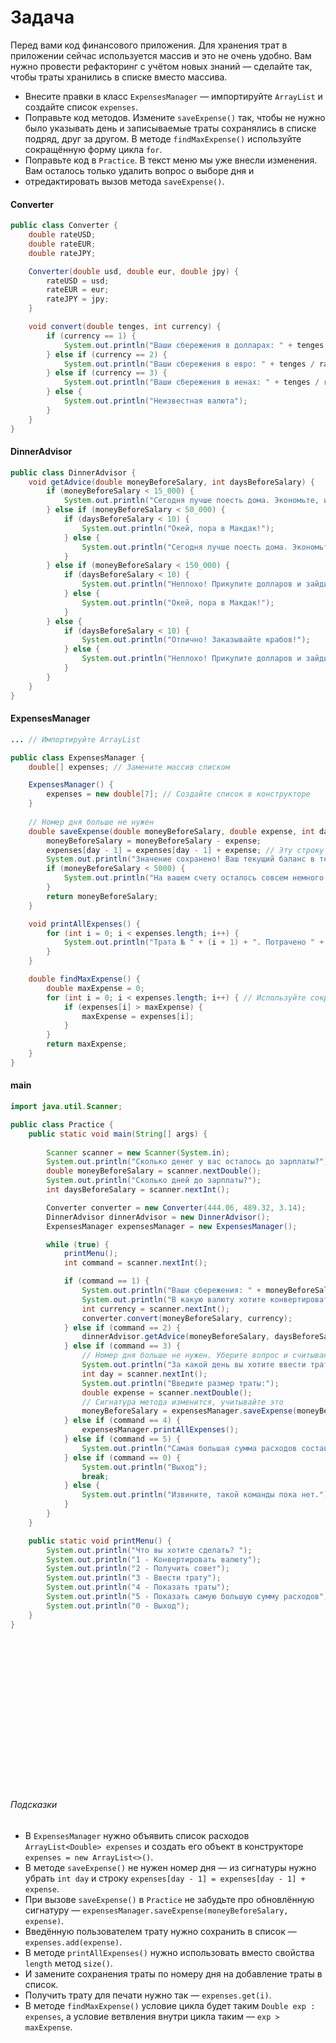 # Задача
Перед вами код финансового приложения. Для хранения трат в 
приложении сейчас используется массив и это не очень удобно. Вам нужно провести рефакторинг с учётом новых знаний — 
сделайте так, чтобы траты хранились в списке вместо массива. 

* Внесите правки в класс `ExpensesManager` — импортируйте `ArrayList` и создайте список `expenses`.
* Поправьте код методов. Измените `saveExpense()` так, чтобы не нужно было указывать день и записываемые траты сохранялись
в списке подряд, друг за другом. В методе `findMaxExpense()` используйте сокращённую форму цикла `for`.
* Поправьте код в `Practice`. В текст меню мы уже внесли изменения. Вам осталось только удалить вопрос о выборе дня и 
* отредактировать вызов метода `saveExpense()`.


#### Converter
```java
public class Converter {
    double rateUSD;
    double rateEUR;
    double rateJPY;

    Converter(double usd, double eur, double jpy) {
        rateUSD = usd;
        rateEUR = eur;
        rateJPY = jpy;
    }

    void convert(double tenges, int currency) {
        if (currency == 1) {
            System.out.println("Ваши сбережения в долларах: " + tenges / rateUSD);
        } else if (currency == 2) {
            System.out.println("Ваши сбережения в евро: " + tenges / rateEUR);
        } else if (currency == 3) {
            System.out.println("Ваши сбережения в иенах: " + tenges / rateJPY);
        } else {
            System.out.println("Неизвестная валюта");
        }
    }
}
```


#### DinnerAdvisor
```java
public class DinnerAdvisor {
    void getAdvice(double moneyBeforeSalary, int daysBeforeSalary) {
        if (moneyBeforeSalary < 15_000) {
            System.out.println("Сегодня лучше поесть дома. Экономьте, и вы дотянете до зарплаты!");
        } else if (moneyBeforeSalary < 50_000) {
            if (daysBeforeSalary < 10) {
                System.out.println("Окей, пора в Макдак!");
            } else {
                System.out.println("Сегодня лучше поесть дома. Экономьте, и вы дотянете до зарплаты!");
            }
        } else if (moneyBeforeSalary < 150_000) {
            if (daysBeforeSalary < 10) {
                System.out.println("Неплохо! Прикупите долларов и зайдите поужинать в классное место. :)");
            } else {
                System.out.println("Окей, пора в Макдак!");
            }
        } else {
            if (daysBeforeSalary < 10) {
                System.out.println("Отлично! Заказывайте крабов!");
            } else {
                System.out.println("Неплохо! Прикупите долларов и зайдите поужинать в классное место. :)");
            }
        }
    }
}
```


#### ExpensesManager
```java
... // Импортируйте ArrayList

public class ExpensesManager {
    double[] expenses; // Замените массив списком

    ExpensesManager() {
        expenses = new double[7]; // Создайте список в конструкторе
    }
    
    // Номер дня больше не нужен
    double saveExpense(double moneyBeforeSalary, double expense, int day) { 
        moneyBeforeSalary = moneyBeforeSalary - expense;
        expenses[day - 1] = expenses[day - 1] + expense; // Эту строку нужно убрать
        System.out.println("Значение сохранено! Ваш текущий баланс в тенге: " + moneyBeforeSalary);
        if (moneyBeforeSalary < 5000) {
            System.out.println("На вашем счету осталось совсем немного. Стоит начать экономить!");
        }
        return moneyBeforeSalary;
    }

    void printAllExpenses() {
        for (int i = 0; i < expenses.length; i++) {
            System.out.println("Трата № " + (i + 1) + ". Потрачено " + expenses[i] + " тенге");
        }
    }

    double findMaxExpense() {
        double maxExpense = 0;
        for (int i = 0; i < expenses.length; i++) { // Используйте сокращённую форму цикла
            if (expenses[i] > maxExpense) {
                maxExpense = expenses[i];
            }
        }
        return maxExpense;
    }
}
```


#### main
```java
import java.util.Scanner;

public class Practice {
    public static void main(String[] args) {
        
        Scanner scanner = new Scanner(System.in);
        System.out.println("Сколько денег у вас осталось до зарплаты?");
        double moneyBeforeSalary = scanner.nextDouble();
        System.out.println("Сколько дней до зарплаты?");
        int daysBeforeSalary = scanner.nextInt();

        Converter converter = new Converter(444.06, 489.32, 3.14);
        DinnerAdvisor dinnerAdvisor = new DinnerAdvisor();
        ExpensesManager expensesManager = new ExpensesManager();

        while (true) {
            printMenu();
            int command = scanner.nextInt();

            if (command == 1) {
                System.out.println("Ваши сбережения: " + moneyBeforeSalary + " KZT");
                System.out.println("В какую валюту хотите конвертировать? Доступные варианты: 1 - USD, 2 - EUR, 3 - JPY.");
                int currency = scanner.nextInt();
                converter.convert(moneyBeforeSalary, currency);
            } else if (command == 2) {
                dinnerAdvisor.getAdvice(moneyBeforeSalary, daysBeforeSalary);
            } else if (command == 3) {
                // Номер дня больше не нужен. Уберите вопрос и считывание номера дня
                System.out.println("За какой день вы хотите ввести трату: 1-ПН, 2-ВТ, 3-СР, 4-ЧТ, 5-ПТ, 6-СБ, 7-ВС?");
                int day = scanner.nextInt();
                System.out.println("Введите размер траты:");
                double expense = scanner.nextDouble();
                // Сигнатура метода изменится, учитывайте это
                moneyBeforeSalary = expensesManager.saveExpense(moneyBeforeSalary, expense, day);
            } else if (command == 4) {
                expensesManager.printAllExpenses();
            } else if (command == 5) {
                System.out.println("Самая большая сумма расходов составила " + expensesManager.findMaxExpense() + " тенге.");
            } else if (command == 0) {
                System.out.println("Выход");
                break;
            } else {
                System.out.println("Извините, такой команды пока нет.");
            }
        }
    }

    public static void printMenu() {
        System.out.println("Что вы хотите сделать? ");
        System.out.println("1 - Конвертировать валюту");
        System.out.println("2 - Получить совет");
        System.out.println("3 - Ввести трату");
        System.out.println("4 - Показать траты");
        System.out.println("5 - Показать самую большую сумму расходов");
        System.out.println("0 - Выход");
    }
}
```



<br>
<br>
<br>
<br>
<br>
<br>
<br>
<br>
<br>
<br>
<br>
<br>
<br>
<br>


###### Подсказки
* В `ExpensesManager` нужно объявить список расходов `ArrayList<Double> expenses` и создать его объект в конструкторе `expenses = new ArrayList<>()`.
* В методе `saveExpense()` не нужен номер дня — из сигнатуры нужно убрать `int day` и строку `expenses[day - 1] = expenses[day - 1] + expense`.
* При вызове `saveExpense()` в `Practice` не забудьте про обновлённую сигнатуру — `expensesManager.saveExpense(moneyBeforeSalary, expense)`.
* Введённую пользователем трату нужно сохранить в список — `expenses.add(expense)`.
* В методе `printAllExpenses()` нужно использовать вместо свойства `length` метод `size()`.
* И замените сохранения траты по номеру дня на добавление траты в список.
* Получить трату для печати нужно так — `expenses.get(i)`.
* В методе `findMaxExpense()` условие цикла будет таким `Double exp : expenses`, а условие ветвления внутри цикла таким — `exp > maxExpense`.

